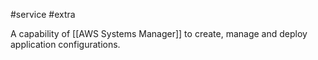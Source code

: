 #service #extra 

A capability of [[AWS Systems Manager]] to create, manage and deploy application configurations.